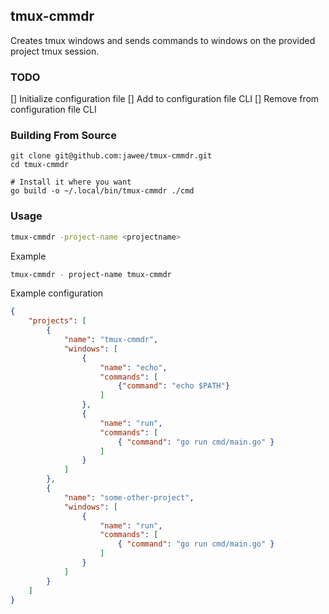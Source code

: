 ## tmux-cmmdr

Creates tmux windows and sends commands to windows on the provided project tmux session.

### TODO

[] Initialize configuration file
[] Add to configuration file CLI
[] Remove from configuration file CLI

### Building From Source
```
git clone git@github.com:jawee/tmux-cmmdr.git
cd tmux-cmmdr

# Install it where you want
go build -o ~/.local/bin/tmux-cmmdr ./cmd
```

### Usage

```bash
tmux-cmmdr -project-name <projectname>
```


Example
```bash
tmux-cmmdr - project-name tmux-cmmdr
```

Example configuration
```json
{
    "projects": [
        {
            "name": "tmux-cmmdr",
            "windows": [
                {
                    "name": "echo",
                    "commands": [
                        {"command": "echo $PATH"}
                    ]
                }, 
                {
                    "name": "run",
                    "commands": [
                        { "command": "go run cmd/main.go" }
                    ]
                }
            ]
        },
        {
            "name": "some-other-project",
            "windows": [
                {
                    "name": "run",
                    "commands": [
                        { "command": "go run cmd/main.go" }
                    ]
                }
            ]
        }
    ]
}
```
